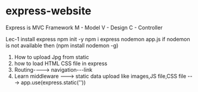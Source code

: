 # express-website
Express is MVC Framework
M - Model
V - Design
C - Controller

Lec-1
install express
npm init -y
npm i express
nodemon app.js
if nodemon is not available then (npm install nodemon -g)
1. How to upload Jpg from static 
2. how to load HTML CSS file in express
3. Routing----> navigation---link
4. Learn middleware ---> static data upload like images,JS file,CSS file ---> app.use(express.static(''))
   
   
